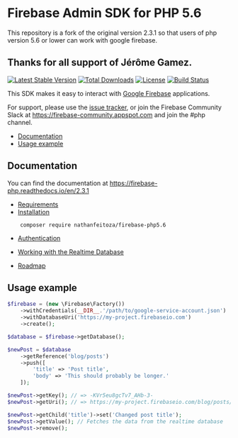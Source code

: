 # Firebase Admin SDK for PHP 5.6

This repository is a fork of the original version 2.3.1 so that users of php version 5.6 or lower can work with google firebase.

## Thanks for all support of Jérôme Gamez. ##


[![Latest Stable Version](https://poser.pugx.org/nathanfeitoza/firebase-php5.6/v/stable)](https://packagist.org/packages/nathanfeitoza/firebase-php5.6)
[![Total Downloads](https://poser.pugx.org/nathanfeitoza/firebase-php5.6/downloads)](https://packagist.org/packages/nathanfeitoza/firebase-php5.6)
[![License](https://poser.pugx.org/nathanfeitoza/firebase-php5.6/license)](https://packagist.org/packages/nathanfeitoza/firebase-php5.6)
[![Build Status](https://travis-ci.org/nathanfeitoza/firebase-php5.6.svg?branch=master)](https://travis-ci.org/nathanfeitoza/firebase-php5.6)

This SDK makes it easy to interact with [Google Firebase](https://firebase.google.com>)
applications.
 

For support, please use the [issue tracker](https://github.com/kreait/firebase-php/issues/),
or join the Firebase Community Slack at https://firebase-community.appspot.com and join the #php channel.

- [Documentation](#documentation)
- [Usage example](#usage-example)
 
## Documentation

You can find the documentation at https://firebase-php.readthedocs.io/en/2.3.1

- [Requirements](http://firebase-php.readthedocs.io/en/latest/overview.html#requirements)
- [Installation](http://firebase-php.readthedocs.io/en/latest/overview.html#installation)

```
    composer require nathanfeitoza/firebase-php5.6
```

- [Authentication](http://firebase-php.readthedocs.io/en/latest/authentication.html)
- [Working with the Realtime Database](http://firebase-php.readthedocs.io/en/latest/realtime-database.html)

- [Roadmap](http://firebase-php.readthedocs.io/en/latest/overview.html#roadmap)

## Usage example

```php
$firebase = (new \Firebase\Factory())
    ->withCredentials(__DIR__.'/path/to/google-service-account.json')
    ->withDatabaseUri('https://my-project.firebaseio.com')
    ->create();

$database = $firebase->getDatabase();

$newPost = $database
    ->getReference('blog/posts')
    ->push([
        'title' => 'Post title',
        'body' => 'This should probably be longer.'
    ]);

$newPost->getKey(); // => -KVr5eu8gcTv7_AHb-3-
$newPost->getUri(); // => https://my-project.firebaseio.com/blog/posts/-KVr5eu8gcTv7_AHb-3-

$newPost->getChild('title')->set('Changed post title');
$newPost->getValue(); // Fetches the data from the realtime database
$newPost->remove();
```
